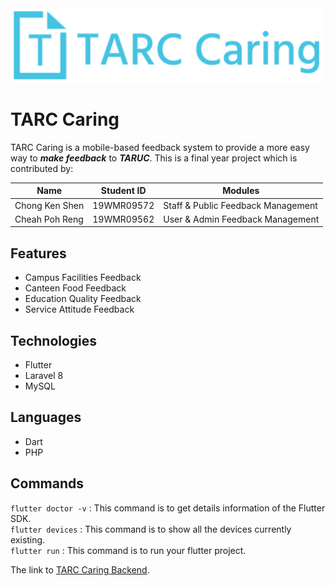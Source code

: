 <img src="https://github.com/Barney-m/tarccaring_app/blob/master/assets/images/logo/TARC_Caring_Advertise.PNG?raw=true" width="500">

# **TARC Caring** 

TARC Caring is a mobile-based feedback system to provide a more easy way to **_make feedback_** to **_TARUC_**. This is a final year project which is contributed by:

|Name|Student ID|Modules|
|----|----------|-------|
|Chong Ken Shen|19WMR09572|Staff & Public Feedback Management|
|Cheah Poh Reng|19WMR09562|User & Admin Feedback Management|

## Features

  - Campus Facilities Feedback
  - Canteen Food Feedback
  - Education Quality Feedback
  - Service Attitude Feedback
 
## Technologies
   - Flutter
   - Laravel 8
   - MySQL

## Languages
   - Dart
   - PHP

## Commands
```flutter doctor -v``` : This command is to get details information of the Flutter SDK.\
```flutter devices``` : This command is to show all the devices currently existing.\
```flutter run``` : This command is to run your flutter project.


The link to [TARC Caring Backend](https://github.com/Barney-m/tarc_caring_backend).
